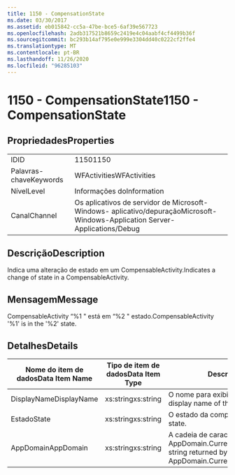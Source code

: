 ```yaml
---
title: 1150 - CompensationState
ms.date: 03/30/2017
ms.assetid: eb015842-cc5a-47be-bce5-6af39e567723
ms.openlocfilehash: 2adb317521b8659c2419e4c04aabf4cf4499b36f
ms.sourcegitcommit: bc293b14af795e0e999e3304dd40c0222cf2ffe4
ms.translationtype: MT
ms.contentlocale: pt-BR
ms.lasthandoff: 11/26/2020
ms.locfileid: "96285103"
---
```

# <a name="1150---compensationstate"></a><span data-ttu-id="c562e-102">1150 - CompensationState</span><span class="sxs-lookup"><span data-stu-id="c562e-102">1150 - CompensationState</span></span>

## <a name="properties"></a><span data-ttu-id="c562e-103">Propriedades</span><span class="sxs-lookup"><span data-stu-id="c562e-103">Properties</span></span>  
  
|||  
|-|-|  
|<span data-ttu-id="c562e-104">ID</span><span class="sxs-lookup"><span data-stu-id="c562e-104">ID</span></span>|<span data-ttu-id="c562e-105">1150</span><span class="sxs-lookup"><span data-stu-id="c562e-105">1150</span></span>|  
|<span data-ttu-id="c562e-106">Palavras-chave</span><span class="sxs-lookup"><span data-stu-id="c562e-106">Keywords</span></span>|<span data-ttu-id="c562e-107">WFActivities</span><span class="sxs-lookup"><span data-stu-id="c562e-107">WFActivities</span></span>|  
|<span data-ttu-id="c562e-108">Nível</span><span class="sxs-lookup"><span data-stu-id="c562e-108">Level</span></span>|<span data-ttu-id="c562e-109">Informações do</span><span class="sxs-lookup"><span data-stu-id="c562e-109">Information</span></span>|  
|<span data-ttu-id="c562e-110">Canal</span><span class="sxs-lookup"><span data-stu-id="c562e-110">Channel</span></span>|<span data-ttu-id="c562e-111">Os aplicativos de servidor de Microsoft-Windows- aplicativo/depuração</span><span class="sxs-lookup"><span data-stu-id="c562e-111">Microsoft-Windows-Application Server-Applications/Debug</span></span>|  
  
## <a name="description"></a><span data-ttu-id="c562e-112">Descrição</span><span class="sxs-lookup"><span data-stu-id="c562e-112">Description</span></span>  

 <span data-ttu-id="c562e-113">Indica uma alteração de estado em um CompensableActivity.</span><span class="sxs-lookup"><span data-stu-id="c562e-113">Indicates a change of state in a CompensableActivity.</span></span>  
  
## <a name="message"></a><span data-ttu-id="c562e-114">Mensagem</span><span class="sxs-lookup"><span data-stu-id="c562e-114">Message</span></span>  

 <span data-ttu-id="c562e-115">CompensableActivity “%1 " está em “%2 " estado.</span><span class="sxs-lookup"><span data-stu-id="c562e-115">CompensableActivity '%1' is in the '%2' state.</span></span>  
  
## <a name="details"></a><span data-ttu-id="c562e-116">Detalhes</span><span class="sxs-lookup"><span data-stu-id="c562e-116">Details</span></span>  
  
|<span data-ttu-id="c562e-117">Nome do item de dados</span><span class="sxs-lookup"><span data-stu-id="c562e-117">Data Item Name</span></span>|<span data-ttu-id="c562e-118">Tipo de item de dados</span><span class="sxs-lookup"><span data-stu-id="c562e-118">Data Item Type</span></span>|<span data-ttu-id="c562e-119">Descrição</span><span class="sxs-lookup"><span data-stu-id="c562e-119">Description</span></span>|  
|--------------------|--------------------|-----------------|  
|<span data-ttu-id="c562e-120">DisplayName</span><span class="sxs-lookup"><span data-stu-id="c562e-120">DisplayName</span></span>|<span data-ttu-id="c562e-121">xs:string</span><span class="sxs-lookup"><span data-stu-id="c562e-121">xs:string</span></span>|<span data-ttu-id="c562e-122">O nome para exibição de atividade.</span><span class="sxs-lookup"><span data-stu-id="c562e-122">The display name of the activity.</span></span>|  
|<span data-ttu-id="c562e-123">Estado</span><span class="sxs-lookup"><span data-stu-id="c562e-123">State</span></span>|<span data-ttu-id="c562e-124">xs:string</span><span class="sxs-lookup"><span data-stu-id="c562e-124">xs:string</span></span>|<span data-ttu-id="c562e-125">O estado da compensação.</span><span class="sxs-lookup"><span data-stu-id="c562e-125">The compensation state.</span></span>|  
|<span data-ttu-id="c562e-126">AppDomain</span><span class="sxs-lookup"><span data-stu-id="c562e-126">AppDomain</span></span>|<span data-ttu-id="c562e-127">xs:string</span><span class="sxs-lookup"><span data-stu-id="c562e-127">xs:string</span></span>|<span data-ttu-id="c562e-128">A cadeia de caracteres retornada por AppDomain.CurrentDomain.FriendlyName.</span><span class="sxs-lookup"><span data-stu-id="c562e-128">The string returned by AppDomain.CurrentDomain.FriendlyName.</span></span>|
